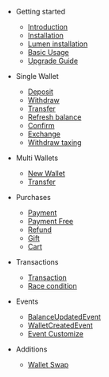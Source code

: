 - Getting started

    - [Introduction](README)
    - [Installation](installation)
    - [Lumen installation](lumen)
    - [Basic Usage](basic-usage)
    - [Upgrade Guide](upgrade-guide)

- Single Wallet

    - [Deposit](deposit)
    - [Withdraw](withdraw)
    - [Transfer](transfer)
    - [Refresh balance](refresh)
    - [Confirm](confirm)
    - [Exchange](exchange)
    - [Withdraw taxing](taxing)

- Multi Wallets

    - [New Wallet](new-wallet)
    - [Transfer](wallet-transfer)

- Purchases

    - [Payment](payment)
    - [Payment Free](pay-free)
    - [Refund](refund)
    - [Gift](gift)
    - [Cart](cart)

- Transactions

    - [Transaction](transaction) 
    - [Race condition](race-condition) 

- Events
    
    - [BalanceUpdatedEvent](balance-updated-event)
    - [WalletCreatedEvent](wallet-created-event)
    - [Event Customize](event-customize)

- Additions

    - [Wallet Swap](laravel-wallet-swap)
